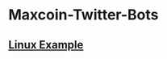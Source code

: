 # Maxcoin-Twitter-Bots


## [Linux Example](https://github.com/Olliecad1/Maxcoin-Twitter-Bots/blob/master/Docs/Install_Linux.md)



